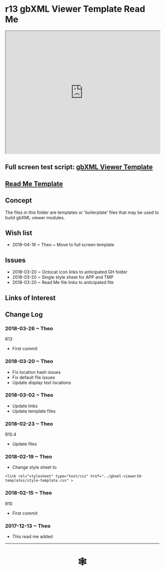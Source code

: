 <span style=display:none; >[You are now in a GitHub source code view - click this link to view Read Me file as a web page]( http://www.ladybug.tools/spider/index.html#gbxml-viewer/r13/gv-tmp-template/README.md "View file as a web page." ) </span>

# r13 gbXML Viewer Template Read Me


<iframe class=iframeReadMe src=http://www.ladybug.tools/spider/gbxml-viewer/r13/gv-tmp-template/gv-tmp.html width=100% height=400px >Iframes are not displayed on github.com</iframe>


## Full screen test script: [gbXML Viewer Template]( http://www.ladybug.tools/spider/gbxml-viewer/r13/gv-tmp-template/gv-tmp.html )

## [Read Me Template]( http://www.ladybug.tools/spider/index.html#gbxml-viewer/r13/gv-tmp-template/README-template.md )



## Concept

The files in this folder are templates or 'boilerplate' files that may be used to build gbXML viewer modules.

## Wish list

* 2018-04-16 ~ Theo ~ Move to full screen template

## Issues

* 2018-03-20 ~ Octocat icon links to anticipated GH folder
* 2018-03-20 ~ Single style sheet for APP and TMP
* 2018-03-20 ~ Read Me file links to anticipated file

## Links of Interest



## Change Log

### 2018-03-26 ~ Theo

R13
* First commit

### 2018-03-20 ~ Theo

* Fix location hash issues
* Fix default file issues
* Update display text locations


### 2018-03-02 ~ Theo

* Update links
* Update template files

### 2018-02-23 ~ Theo

R10.4
* Update files

### 2018-02-19 ~ Theo

* Change style sheet to

```
<link rel="stylesheet" type="text/css" href="../gbxml-viewer10-templates/style-template.css" >
```

### 2018-02-15 ~ Theo

R10
* First commit

### 2017-12-13 ~ Theo

* This read me added

***


# <center title="hello!" ><a href=javascript:window.scrollTo(0,0); style=text-decoration:none; > &#x1f578; </a></center>



